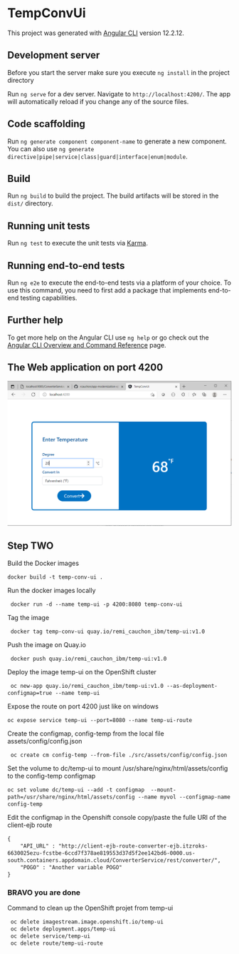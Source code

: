 # TempConvUi

This project was generated with [Angular CLI](https://github.com/angular/angular-cli) version 12.2.12.

## Development server
Before you start the server make sure you execute `ng install` in the project directory

Run `ng serve` for a dev server. Navigate to `http://localhost:4200/`. The app will automatically reload if you change any of the source files.

## Code scaffolding

Run `ng generate component component-name` to generate a new component. You can also use `ng generate directive|pipe|service|class|guard|interface|enum|module`.

## Build

Run `ng build` to build the project. The build artifacts will be stored in the `dist/` directory.

## Running unit tests

Run `ng test` to execute the unit tests via [Karma](https://karma-runner.github.io).

## Running end-to-end tests

Run `ng e2e` to execute the end-to-end tests via a platform of your choice. To use this command, you need to first add a package that implements end-to-end testing capabilities.

## Further help

To get more help on the Angular CLI use `ng help` or go check out the [Angular CLI Overview and Command Reference](https://angular.io/cli) page.

## The Web application on port 4200
 ![app-modernization-ejb](../../images/frontend-temp-converter-1.PNG)


## Step TWO 
Build the Docker images

```
docker build -t temp-conv-ui .
```
Run the docker images locally 
```
 docker run -d --name temp-ui -p 4200:8080 temp-conv-ui
```
Tag the image
```
 docker tag temp-conv-ui quay.io/remi_cauchon_ibm/temp-ui:v1.0
```
Push the image on Quay.io
```
 docker push quay.io/remi_cauchon_ibm/temp-ui:v1.0
```

Deploy the image temp-ui on the OpenShift cluster
```
 oc new-app quay.io/remi_cauchon_ibm/temp-ui:v1.0 --as-deployment-configmap=true --name temp-ui
```
Expose the route on port 4200 just like on windows
```
oc expose service temp-ui --port=8080 --name temp-ui-route
```

Create the configmap, config-temp from the local file assets/config/config.json
```
 oc create cm config-temp --from-file ./src/assets/config/config.json
```
Set the volume to dc/temp-ui to mount /usr/share/nginx/html/assets/config to the config-temp configmap
```
oc set volume dc/temp-ui --add -t configmap  --mount-path=/usr/share/nginx/html/assets/config --name myvol --configmap-name config-temp
```

Edit the configmap in the Openshift console copy/paste the fulle URl of the client-ejb route
```
{
    "API_URL" : "http://client-ejb-route-converter-ejb.itzroks-6630025ezu-fcstbe-6ccd7f378ae819553d37d5f2ee142bd6-0000.us-south.containers.appdomain.cloud/ConverterService/rest/converter/",
    "POGO" : "Another variable POGO"
}
```

### BRAVO you are done

Command to clean up the OpenShift projet from temp-ui
```
 oc delete imagestream.image.openshift.io/temp-ui
 oc delete deployment.apps/temp-ui
 oc delete service/temp-ui
 oc delete route/temp-ui-route
 ```

